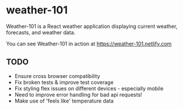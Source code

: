 # weather-101

Weather-101 is a React weather application displaying current weather, forecasts, and weather data.

You can see Weather-101 in action at https://weather-101.netlify.com

## TODO

* Ensure cross browser compatibility 
* Fix broken tests & improve test coverage
* Fix styling flex issues on different devices - especially mobile 
* Need to improve error handling for bad api requests!
* Make use of 'feels like' temperature data

